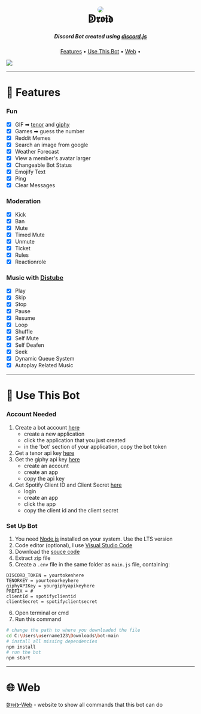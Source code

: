 <h1 align="center">
    <br>
    <a href="https://android-discordbot.github.io/web/"><img src="https://cdn.discordapp.com/attachments/869408567629873212/956582329906790470/android2_removed_cropped.png" style="border-radius: 75%"></a>
    <br>
    ↁ𝖗𝖔𝖎𝖉
    <br>  
</h1>

<h5 align="center">Discord Bot created using <a href="https://discord.js.org/">discord.js</a></h5>

<p align="center">
  <a href="#features">Features</a> •
  <a href="#use-this-bot">Use This Bot</a> •
  <a href="#web">Web</a> •
</p>

<img style="margin-left: auto; margin-right: auto; display: block;" src="https://android-discordbot.github.io/web/image/bot/meme-command.gif">

---
# 📩 Features
### Fun
- [x] GIF ➡ [tenor](https://tenor.com/) and [giphy](https://giphy.com/)
- [x] Games ➡ guess the number
- [x] Reddit Memes
- [x] Search an image from google
- [x] Weather Forecast
- [x] View a member's avatar larger
- [x] Changeable Bot Status
- [x] Emojify Text
- [x] Ping
- [x] Clear Messages

### Moderation
- [x] Kick
- [x] Ban
- [x] Mute
- [x] Timed Mute
- [x] Unmute
- [x] Ticket
- [x] Rules
- [x] Reactionrole

### Music with [Distube](https://distube.js.org/#/)
- [x] Play
- [x] Skip
- [x] Stop
- [x] Pause
- [x] Resume
- [x] Loop
- [x] Shuffle
- [x] Self Mute
- [x] Self Deafen
- [x] Seek
- [x] Dynamic Queue System 
- [x] Autoplay Related Music

---
# 🔨 Use This Bot
### Account Needed
1. Create a bot account [here](https://discord.com/developers/applications)
    - create a new application
    - click the application that you just created
    - in the 'bot' section of your application, copy the bot token
2. Get a tenor api key [here](https://tenor.com/developer/keyregistration)
3. Get the giphy api key [here](https://developers.giphy.com/dashboard/)
    - create an account
    - create an app
    - copy the api key
4. Get Spotify Client ID and Client Secret [here](https://developer.spotify.com/dashboard/login)
    - login
    - create an app
    - click the app
    - copy the client id and the client secret


### Set Up Bot
1. You need [Node.js](https://nodejs.org/) installed on your system. Use the LTS version
2. Code editor (optional), I use [Visual Studio Code](https://code.visualstudio.com/)
3. Download the [souce code](https://codeload.github.com/android-discordbot/bot/zip/refs/heads/main)
4. Extract zip file
5. Create a `.env` file in the same folder as `main.js` file, containing: 
```text
DISCORD_TOKEN = yourtokenhere
TENORKEY = yourtenorkeyhere
giphyAPIKey = yourgiphyapikeyhere
PREFIX = #
clientId = spotifyclientid
clientSecret = spotifyclientsecret
```
6. Open terminal or cmd
7. Run this command
```bash
# change the path to where you downloaded the file
cd C:\Users\username123\Downloads\bot-main
# install all missing dependencies
npm install
# run the bot
npm start
```
---
# 🌐 Web
[ↁ𝖗𝖔𝖎𝖉-Web](https://android-discordbot.github.io/web/) - website to show all commands that this bot can do 
